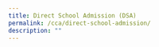 ```yaml
---
title: Direct School Admission (DSA)
permalink: /cca/direct-school-admission/
description: ""
---
```

